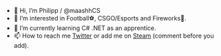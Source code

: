 - 👋 Hi, I’m Philipp / @maashhCS
- 👀 I’m interested in Football⚽, CSGO/Esports and Fireworks🧨.
- 🌱 I’m currently learning C# .NET as an apprentice.
- 📫 How to reach me [Twitter](https://twitter.com/maashhCS) or add me on [Steam](https://steamcommunity.com/id/maashh/) (comment before you add).
